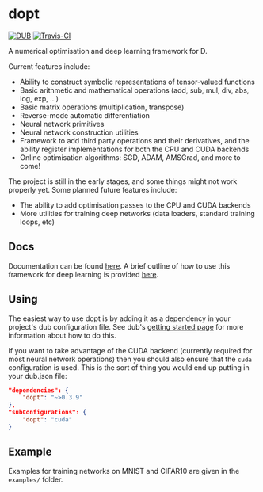 dopt
====

[![DUB](https://img.shields.io/dub/v/dopt.svg)](http://code.dlang.org/packages/dopt)
[![Travis-CI](https://travis-ci.org/henrygouk/dopt.svg?branch=master)]()

A numerical optimisation and deep learning framework for D.

Current features include:

* Ability to construct symbolic representations of tensor-valued functions
* Basic arithmetic and mathematical operations (add, sub, mul, div, abs, log, exp, ...)
* Basic matrix operations (multiplication, transpose)
* Reverse-mode automatic differentiation
* Neural network primitives
* Neural network construction utilities
* Framework to add third party operations and their derivatives, and the ability register implementations for both the CPU and CUDA backends
* Online optimisation algorithms: SGD, ADAM, AMSGrad, and more to come!

The project is still in the early stages, and some things might not work properly yet. Some planned future features include:

* The ability to add optimisation passes to the CPU and CUDA backends
* More utilities for training deep networks (data loaders, standard training loops, etc)

Docs
----

Documentation can be found [here](https://henrygouk.github.io/dopt/). A brief outline of how to use this framework for deep learning is provided [here](https://henrygouk.github.io/dopt/dopt/nnet.html).

Using
-----

The easiest way to use dopt is by adding it as a dependency in your project's dub configuration file. See dub's [getting started page](http://code.dlang.org/getting_started) for more information about how to do this.

If you want to take advantage of the CUDA backend (currently required for most neural network operations) then you should also ensure that the `cuda` configuration is used. This is the sort of thing you would end up putting in your dub.json file:

```json
"dependencies": {
    "dopt": "~>0.3.9"
},
"subConfigurations": {
    "dopt": "cuda"
}
```

Example
-------

Examples for training networks on MNIST and CIFAR10 are given in the `examples/` folder.